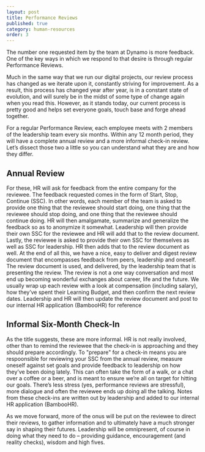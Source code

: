 ```yaml
---
layout: post
title: Performance Reviews
published: true
category: human-resources
order: 3
---
```

The number one requested item by the team at Dynamo is more feedback. One of the key ways in which we respond to that desire is through regular Performance Reviews. 

<!-- more -->

Much in the same way that we run our digital projects, our review process has changed as we iterate upon it, constantly striving for improvement.  As a result, this process has changed year after year, is in a constant state of evolution, and will surely be in the midst of some type of change again when you read this. However, as it stands today, our current process is pretty good and helps set everyone goals, touch base and forge ahead together. 

For a regular Performance Review, each employee meets with 2 members of the leadership team every six months. Within any 12 month period, they will have a complete annual review and a more informal check-in review. Let’s dissect those two a little so you can understand what they are and how they differ.

## Annual Review
For these, HR will ask for feedback from the entire company for the reviewee. The feedback requested comes in the form of Start, Stop, Continue (SSC). In other words, each member  of the team is asked to provide one thing that the reviewee should start doing, one thing that the reviewee should stop doing, and one thing that the reviewee should continue doing. HR will then amalgamate, summarize and generalize the feedback so as to anonymize it somewhat. Leadership will then provide their own SSC for the reviewee and HR will add that to the review document. Lastly, the reviewee is asked to provide their own SSC for themselves as well as SSC for leadership. HR then adds that to the review document as well. At the end of all this, we have a nice, easy to deliver and digest review document that encompasses feedback from peers, leadership and oneself. The review document is used, and delivered, by the leadership team that is presenting the review. The review is not a one way conversation and most end up becoming wonderful exchanges about career, life and the future. We usually wrap up each review with a look at compensation (including salary), how they’ve spent their Learning Budget, and then confirm the next review dates. Leadership and HR will then update the review document and post to our internal HR application (BambooHR) for reference

## Informal Six-Month Check-In
As the title suggests, these are more informal. HR is not really involved, other than to remind the reviewee that the check-in is approaching and they should prepare accordingly. To "prepare" for a check-in means you are respoonsible for reviewing your SSC from the annual review, measure oneself against set goals and provide feedback to leadership on how they’ve been doing lately. This can often take the form of a walk, or a chat over a coffee or a beer, and is meant to ensure we’re all on target for hitting our goals. There’s less stress (yes, performance reviews are stressful), more dialogue and often the reviewee ends up doing all the talking. Notes from these check-ins are written out by leadership and added to our internal HR application (BambooHR). 
 
As we move forward, more of the onus will be put on the reviewee to direct their reviews, to gather information and to ultimately have a much stronger say in shaping their futures. Leadership will be omnipresent, of course in doing what they need to do – providing guidance, encouragement (and reality checks), wisdom and high fives.